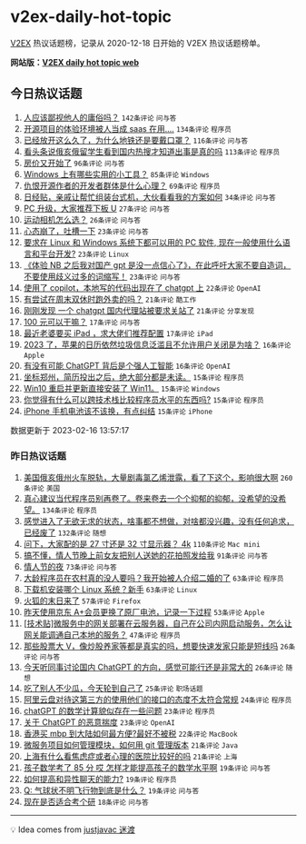 # v2ex-daily-hot-topic

[V2EX](https://www.v2ex.com/) 热议话题榜，记录从 2020-12-18 日开始的 V2EX 热议话题榜单。

**网站版：[V2EX daily hot topic web](https://boojack.github.io/v2ex-daily-hot-topic-web/)**

## 今日热议话题

<!-- TODAY BEGIN -->

1. [人应该鄙视他人的庸俗吗？](https://www.v2ex.com/t/916559) `142条评论` `问与答`
1. [开源项目的体验环境被人当成 saas 在用....](https://www.v2ex.com/t/916597) `134条评论` `程序员`
1. [已经放开这么久了，为什么地铁还是要戴口罩？](https://www.v2ex.com/t/916524) `116条评论` `问与答`
1. [看头条说俄亥俄留学生看到国内热搜才知道出事是真的吗](https://www.v2ex.com/t/916682) `113条评论` `程序员`
1. [房价又开始了](https://www.v2ex.com/t/916585) `96条评论` `问与答`
1. [Windows 上有哪些实用的小工具？](https://www.v2ex.com/t/916516) `85条评论` `Windows`
1. [仇恨开源作者的开发者群体是什么心理？](https://www.v2ex.com/t/916534) `69条评论` `程序员`
1. [日经贴，亲戚让帮忙组装台式机，大伙看看我的方案如何](https://www.v2ex.com/t/916640) `34条评论` `问与答`
1. [PC 升级，大家推荐下板 U](https://www.v2ex.com/t/916563) `27条评论` `问与答`
1. [运动相机怎么选？](https://www.v2ex.com/t/916671) `26条评论` `问与答`
1. [心态崩了，吐槽一下](https://www.v2ex.com/t/916696) `23条评论` `问与答`
1. [要求在 Linux 和 Windows 系统下都可以用的 PC 软件, 现在一般使用什么语言和平台开发?](https://www.v2ex.com/t/916679) `23条评论` `Linux`
1. [《体验 NB 之后我对国产 gpt 是没一点信心了》，在此呼吁大家不要自造词，不要使用歧义过多的词缩写！](https://www.v2ex.com/t/916622) `23条评论` `问与答`
1. [使用了 copilot，本地写的代码出现在了 chatgpt 上](https://www.v2ex.com/t/916531) `22条评论` `OpenAI`
1. [有尝试在周末双休时跑外卖的吗？](https://www.v2ex.com/t/916683) `21条评论` `酷工作`
1. [刚刚发现 一个 chatgpt 国内代理站被要求关站了](https://www.v2ex.com/t/916661) `21条评论` `分享发现`
1. [100 元可以干嘛？](https://www.v2ex.com/t/916732) `17条评论` `问与答`
1. [最近老婆要买 iPad ，求大佬们推荐配置](https://www.v2ex.com/t/916551) `17条评论` `iPad`
1. [2023 了，苹果的日历依然垃圾信息泛滥且不允许用户关闭是为啥？](https://www.v2ex.com/t/916693) `16条评论` `Apple`
1. [有没有可能 ChatGPT 背后是个强人工智能](https://www.v2ex.com/t/916626) `16条评论` `OpenAI`
1. [坐标郑州，简历投出之后，绝大部分都是未读。](https://www.v2ex.com/t/916708) `15条评论` `程序员`
1. [Win10 重启并更新直接安装了 Win11。](https://www.v2ex.com/t/916642) `15条评论` `Windows`
1. [你觉得有什么可以跨技术栈比较程序员水平的东西吗?](https://www.v2ex.com/t/916638) `15条评论` `程序员`
1. [iPhone 手机电池该不该换，有点纠结](https://www.v2ex.com/t/916604) `15条评论` `iPhone`

数据更新于 2023-02-16 13:57:17

<!-- TODAY END -->

### 昨日热议话题

<!-- YESTERDAY BEGIN -->

1. [美国俄亥俄州火车脱轨，大量剧毒氯乙烯泄露，看了下这个，影响很大啊](https://www.v2ex.com/t/916218) `260条评论` `美国`
1. [真心建议当代程序员别再卷了。卷来卷去一个个抑郁的抑郁，没希望的没希望。](https://www.v2ex.com/t/916225) `134条评论` `程序员`
1. [感觉进入了无欲无求的状态，啥事都不想做，对啥都没兴趣，没有任何追求，已经废了](https://www.v2ex.com/t/916280) `132条评论` `随想`
1. [问下，大家配的是 27 寸还是 32 寸显示器？ 4k](https://www.v2ex.com/t/916192) `110条评论` `Mac mini`
1. [搞不懂，情人节晚上前女友把别人送她的花拍照发给我](https://www.v2ex.com/t/916367) `91条评论` `问与答`
1. [情人节的夜](https://www.v2ex.com/t/916228) `73条评论` `问与答`
1. [大龄程序员在农村真的没人要吗？我开始被人介绍二婚的了](https://www.v2ex.com/t/916412) `63条评论` `程序员`
1. [下载机安装哪个 Linux 系统？新手](https://www.v2ex.com/t/916214) `63条评论` `Linux`
1. [火狐的末日来了](https://www.v2ex.com/t/916352) `57条评论` `Firefox`
1. [昨天使用京东 A+会员更换了原厂电池，记录一下过程](https://www.v2ex.com/t/916265) `53条评论` `Apple`
1. [[技术贴]微服务中的网关部署在云服务器，自己在公司内网启动服务，怎么让网关能调通自己本地的服务？](https://www.v2ex.com/t/916208) `47条评论` `程序员`
1. [那些股票大 V，像炒股养家等都是真实的吗，想要快速发家只能是短线吗](https://www.v2ex.com/t/916381) `26条评论` `问与答`
1. [今天听同事讨论国内 ChatGPT 的方向，感觉可能行还是非常大的](https://www.v2ex.com/t/916277) `26条评论` `随想`
1. [吃了别人不少瓜，今天轮到自己了](https://www.v2ex.com/t/916413) `25条评论` `职场话题`
1. [阿里云盘对待这第三方的使用他们的接口的态度不太符合常规](https://www.v2ex.com/t/916273) `24条评论` `程序员`
1. [chatGPT 的数学计算貌似存在一些问题](https://www.v2ex.com/t/916314) `23条评论` `程序员`
1. [关于 ChatGPT 的恶意揣度](https://www.v2ex.com/t/916264) `23条评论` `OpenAI`
1. [香港买 mbp 到大陆如何最方便?最好不被税](https://www.v2ex.com/t/916220) `22条评论` `MacBook`
1. [微服务项目如何管理模块，如何用 git 管理版本](https://www.v2ex.com/t/916288) `21条评论` `Java`
1. [上海有什么看焦虑症或者心理的医院比较好的吗](https://www.v2ex.com/t/916206) `21条评论` `上海`
1. [孩子数学考了 85 分 哎 怎样才能提高孩子的数学水平啊](https://www.v2ex.com/t/916488) `19条评论` `问与答`
1. [如何提高和异性聊天的能力?](https://www.v2ex.com/t/916467) `19条评论` `程序员`
1. [Q: 气球状不明飞行物到底是什么？](https://www.v2ex.com/t/916425) `19条评论` `问与答`
1. [现在是否适合考个研](https://www.v2ex.com/t/916334) `18条评论` `问与答`

<!-- YESTERDAY END -->

---

💡 Idea comes from [justjavac 迷渡](https://github.com/justjavac/)
